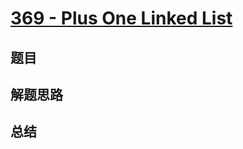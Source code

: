 # [369 - Plus One Linked List](https://leetcode.com/problems/plus-one-linked-list/)

## 题目


## 解题思路


## 总结


